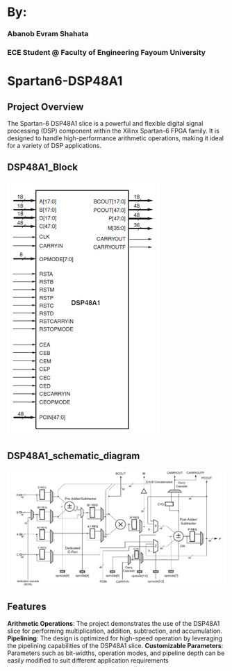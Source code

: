 # By:
### Abanob Evram Shahata
### ECE Student @ Faculty of Engineering Fayoum University

# Spartan6-DSP48A1
## Project Overview
The Spartan-6 DSP48A1 slice is a powerful and flexible digital signal processing (DSP) component within the Xilinx Spartan-6 FPGA family. It is designed to handle high-performance arithmetic operations, making it ideal for a variety of DSP applications.

## DSP48A1_Block
![DSP48A1_Block](images/DSP48A1_Block.png)

## DSP48A1_schematic_diagram
![DSP48A1_schematic_diagram](images/DSP48A1_schematic_diagram.png)

## Features
**Arithmetic Operations**: The project demonstrates the use of the DSP48A1 slice for performing multiplication, addition, subtraction, and accumulation.
**Pipelining**: The design is optimized for high-speed operation by leveraging the pipelining capabilities of the DSP48A1 slice.
**Customizable Parameters**: Parameters such as bit-widths, operation modes, and pipeline depth can be easily modified to suit different application requirements
